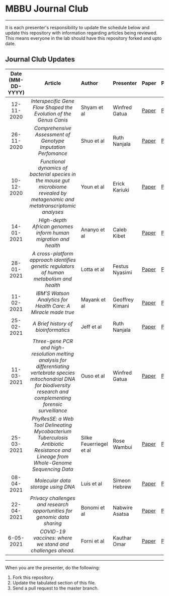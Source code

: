 # MBBU Journal Club
---
It is each presenter's responsibility to update the schedule below and update this repository with information regarding articles being reviewed. This means everyone in the lab should have this repository forked and upto date.

Journal Club Updates
---
Date (MM-DD-YYYY)| Article | Author | Presenter | Paper | Presentation_link
:---: | :---: | :--- | :--- | :--- | :---
12-11-2020 | *Interspecific Gene Flow Shaped the Evolution of the Genus Canis* | Shyam et al | Winfred Gatua | [Paper](https://www.sciencedirect.com/science/article/pii/S0960982218311254) | [Presentation_link](https://github.com/winfrednyoroka/Journal_Club/blob/main/Winfred_GatuaJC%20copy.pptx.zip) 
26-11-2020 | *Comprehensive Assessment of Genotype Imputation Perfomance* | Shuo et al | Ruth Nanjala | [Paper](https://www.karger.com/Article/Abstract/489758) | [Presentation_link](https://github.com/mbbu/Journal_Club/blob/main/presentations/Winfred_GatuaJC%20copy.pptx.zip)
10-12-2020 | *Functional dynamics of bacterial species in the mouse gut microbiome revealed by metagenomic and metatranscriptomic analyses* | Youn et al | Erick Kariuki | [Paper](https://www.karger.com/Article/Abstract/489758) | [Presentation_link](https://github.com/mbbu/Journal_Club/blob/main/presentations/Journal%20Club%20Presentation%2010_12_2020%20-%20Eric%20Kariuki.pptx)
14-01-2021 | *High-depth African genomes inform human migration and health* | Ananyo et al | Caleb Kibet | [Paper](https://www.nature.com/articles/s41586-020-2859-7.pdf) | [Presentation_link]()
28-01-2021 | *A cross-platform approach identifies genetic regulators of human metabolism and health* | Lotta et al | Festus Nyasimi | [Paper](https://www.nature.com/articles/s41588-020-00751-5) | [Presentation_link](https://drive.google.com/file/d/1P5P0vhA-o8TYmIoT1UkwvM3XbbyyAVlu/view?usp=sharing)
11-02-2021 | *IBM’S Watson Analytics for Health Care: A Miracle made true* | Mayank et al | Geoffrey Kimani | [Paper](https://drive.google.com/file/d/1k_mnG8mahJdSvVbiikFVBL04LFTC6omc/view?usp=sharing) | [Presentation_link](https://drive.google.com/file/d/1d-D63oBLoszthrm3I5oI7vHZMq-pVaKa/view?usp=sharing)
25-02-2021 | *A Brief history of bioinformatics* | Jeff et al | Ruth Nanjala | [Paper](https://academic.oup.com/bib/article-abstract/20/6/1981/5066445) | [Presentation_link](https://docs.google.com/presentation/d/1YlxyFsrnF67pShl5kbLioi-a29cse7SfFbxRTBVehQU/edit#slide=id.p)
11-03-2021| *Three-gene PCR and high-resolution melting analysis for differentiating vertebrate species mitochondrial DNA for biodiversity research and complementing forensic surveillance*| Ouso et al | Winfred Gatua | [Paper](https://www.nature.com/articles/s41598-020-61600-3.pdf)|[Presentation link](https://drive.google.com/file/d/14SuZNBgU59rSdVB-e5BJe0CeUp-jyhE6/view?usp=sharing)
25-03-2021 | *PhyResSE: a Web Tool Delineating Mycobacterium Tuberculosis Antibiotic Resistance and Lineage from Whole-Genome Sequencing Data* | Silke Feuerriegel et al | Rose Wambui | [Paper](https://jcm.asm.org/content/53/6/1908) | [Presentation_link](https://docs.google.com/presentation/d/1j11cCrxxwYnv98eQpwof5FhCqEJ1WOV_iwl7Rkv6JTk/edit#slide=id.p7)
08-04-2021 | *Molecular data storage using DNA* | Luis et al | Simeon Hebrew | [Paper](https://www.nature.com/articles/s41576-019-0125-3.epdf?sharing_token=d2W2PbBlMvR_zDhcnxYnQdRgN0jAjWel9jnR3ZoTv0PVUBRMJlc9VcYsdFg2SNetpyPZNEaTJF-YYhxMBj3YJ9hsPUHLHfMPvqwixiHFXfgqWmYTMZu_wOQcu8DV_n3M1Q083Vyhy1Z8S7_yylWO51MIS4qv9_13S-4Dyt_bDTFL7PRnU1O_DNDeHEmtdTsiPVLUh63ENd-T_KoTbJ_O0a0oHQvqO7ql8sPrkwbs2jg=&tracking_referrer=www.microsoft.com) | [Presentation_link](https://docs.google.com/presentation/d/1pMBGB_m2M6kyceQW60eQc0l02rblXX2vbzY-OjfK5gA/edit?usp=sharing)
22-04-2021 | *Privacy challenges and research opportunities for genomic data sharing* | Bonomi et al | Nabwire Asatsa | [Paper](https://www.ncbi.nlm.nih.gov/pmc/articles/PMC7761157/) | [Presentation_link](https://docs.google.com/presentation/d/1qY60fNFnb2MWVMfmV6o7XoAdViXTzRn8FwaOxbvEY5g/edit#slide=id.p) 
6-05-2021 | *COVID-19 vaccines: where we stand and challenges ahead.* | Forni et al | Kauthar Omar | [Paper](https://www.nature.com/articles/s41418-020-00720-9) | [Presentation link](https://docs.google.com/presentation/d/1vokp3xYIYHj1P6ToBcwoGCqVh8WYMY1WbDbvFIHQAv8/edit?usp=sharing)



---

When you are the presenter, do the following:
 1. Fork this repository.
 2. Update the tabulated section of this file.
 3. Send a pull request to the master branch.
